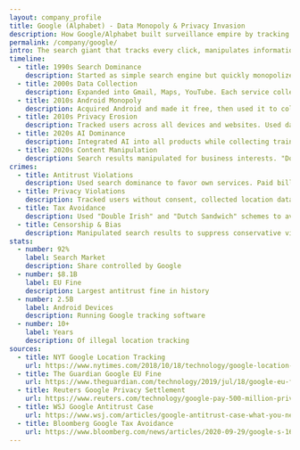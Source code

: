 ```yaml
---
layout: company_profile
title: Google (Alphabet) - Data Monopoly & Privacy Invasion
description: How Google/Alphabet built surveillance empire by tracking users everywhere, manipulating search results, and controlling information flow
permalink: /company/google/
intro: The search giant that tracks every click, manipulates information access, and built the most sophisticated surveillance system in human history.
timeline:
  - title: 1990s Search Dominance
    description: Started as simple search engine but quickly monopolized online advertising. Algorithm changes could destroy businesses overnight.
  - title: 2000s Data Collection
    description: Expanded into Gmail, Maps, YouTube. Each service collected more user data. Created comprehensive profiles of every user.
  - title: 2010s Android Monopoly
    description: Acquired Android and made it free, then used it to collect data from billions of devices. Pre-installed apps users couldn't remove.
  - title: 2010s Privacy Erosion
    description: Tracked users across all devices and websites. Used data for targeted advertising while claiming "privacy" in marketing.
  - title: 2020s AI Dominance
    description: Integrated AI into all products while collecting training data from users. Used monopoly power to crush AI competitors.
  - title: 2020s Content Manipulation
    description: Search results manipulated for business interests. "Don't be evil" slogan became joke as company influenced elections and public opinion.
crimes:
  - title: Antitrust Violations
    description: Used search dominance to favor own services. Paid billions in fines but continued anticompetitive practices.
  - title: Privacy Violations
    description: Tracked users without consent, collected location data, scanned emails. Street View cars collected WiFi data illegally.
  - title: Tax Avoidance
    description: Used "Double Irish" and "Dutch Sandwich" schemes to avoid billions in taxes. Paid effective rate of 16% despite massive profits.
  - title: Censorship & Bias
    description: Manipulated search results to suppress conservative viewpoints. Algorithm changes affected election outcomes.
stats:
  - number: 92%
    label: Search Market
    description: Share controlled by Google
  - number: $8.1B
    label: EU Fine
    description: Largest antitrust fine in history
  - number: 2.5B
    label: Android Devices
    description: Running Google tracking software
  - number: 10+
    label: Years
    description: Of illegal location tracking
sources:
  - title: NYT Google Location Tracking
    url: https://www.nytimes.com/2018/10/18/technology/google-location-tracking.html
  - title: The Guardian Google EU Fine
    url: https://www.theguardian.com/technology/2019/jul/18/google-eu-fine-antitrust-android
  - title: Reuters Google Privacy Settlement
    url: https://www.reuters.com/technology/google-pay-500-million-privacy-settlement-2022-03-14/
  - title: WSJ Google Antitrust Case
    url: https://www.wsj.com/articles/google-antitrust-case-what-you-need-to-know-11631748001
  - title: Bloomberg Google Tax Avoidance
    url: https://www.bloomberg.com/news/articles/2020-09-29/google-s-16-tax-rate-shows-how-big-tech-dodges-billions
---
```

